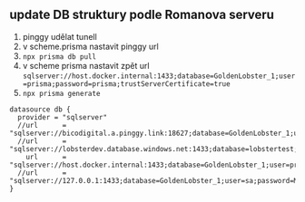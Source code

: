 ## update DB struktury podle Romanova serveru

1. pinggy udělat tunell
2. v scheme.prisma nastavit pinggy url
3. ```npx prisma db pull```
4. v scheme prisma nastavit zpět url `sqlserver://host.docker.internal:1433;database=GoldenLobster_1;user=prisma;password=prisma;trustServerCertificate=true`
5. ```npx prisma generate```


```prisma
datasource db {
  provider = "sqlserver"
  //url      = "sqlserver://bicodigital.a.pinggy.link:18627;database=GoldenLobster_1;user=prisma;password=prisma;trustServerCertificate=true"
  //url      = "sqlserver://lobsterdev.database.windows.net:1433;database=lobstertest;user=matejnevlud@lobsterdev;password=Manzes1997;encrypt=true;trustServerCertificate=true"
    url      = "sqlserver://host.docker.internal:1433;database=GoldenLobster_1;user=prisma;password=prisma;trustServerCertificate=true"
  //url      = "sqlserver://127.0.0.1:1433;database=GoldenLobster_1;user=sa;password=Manzes1997;trustServerCertificate=true"
}
```
